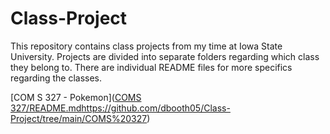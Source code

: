 # Class-Project

This repository contains class projects from my time at Iowa State University. Projects are divided into separate folders regarding which class they belong to. There are individual README files for more specifics regarding the classes.

[COM S 327 - Pokemon]([COMS 327/README.md](https://github.com/dbooth05/Class-Project/tree/main/COMS%20327)https://github.com/dbooth05/Class-Project/tree/main/COMS%20327)
